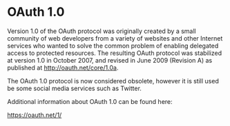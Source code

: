 # OAuth 1.0

Version 1.0 of the OAuth protocol was originally created by a small community of
web developers from a variety of websites and other Internet services who
wanted to solve the common problem of enabling delegated access to protected
resources.  The resulting OAuth protocol was stabilized at version 1.0 in
October 2007, and revised in June 2009 (Revision A) as published at
<http://oauth.net/core/1.0a>.

The OAuth 1.0 protocol is now considered obsolete, however it is still used be
some social media services such as Twitter.

Additional information about OAuth 1.0 can be found here:

https://oauth.net/1/

